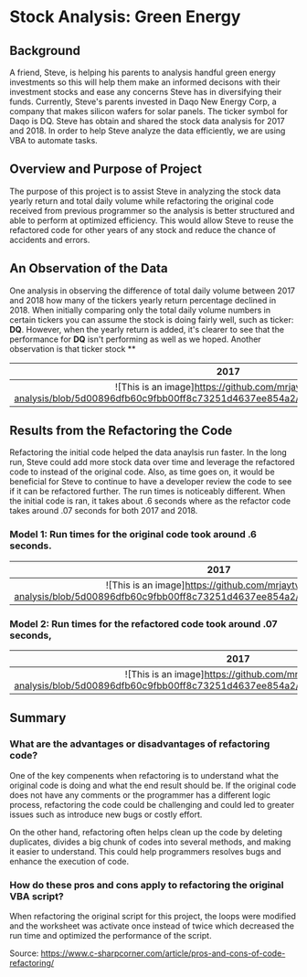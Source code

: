 # Stock Analysis: Green Energy

## Background
A friend, Steve, is helping his parents to analysis handful green energy investments so this will help them make an informed decisons with their investment stocks and ease any concerns Steve has in diversifying their funds. Currently, Steve's parents invested in Daqo New Energy Corp, a company that makes silicon wafers for solar panels. The ticker symbol for Daqo is DQ. Steve has obtain and shared the stock data analysis for 2017 and 2018. In order to help Steve analyze the data efficiently, we are using VBA to automate tasks.

## Overview and Purpose of Project 
The purpose of this project is to assist Steve in analyzing the stock data yearly return and total daily volume while refactoring the original code received from previous programmer so the analysis is better structured and able to perform at optimized efficiency. This would allow Steve to reuse the refactored code for other years of any stock and reduce the chance of accidents and errors.

## An Observation of the Data
One analysis in observing the difference of total daily volume between 2017 and 2018 how many of the tickers yearly return percentage declined in 2018. When initially comparing only the total daily volume numbers in certain tickers you can assume the stock is doing fairly well, such as ticker: **DQ**. However, when the yearly return is added, it's clearer to see that the performance for **DQ** isn't performing as well as we hoped. Another observation is that ticker stock **

|       2017         |       2018         |     
|:---: |:---: |
|![This is an image]https://github.com/mrjaytv/stock-analysis/blob/5d00896dfb60c9fbb00ff8c73251d4637ee854a2/Resources/2017_dataresults.png |![This is an image]https://github.com/mrjaytv/stock-analysis/blob/5d00896dfb60c9fbb00ff8c73251d4637ee854a2/Resources/2018_dataresults.png |


## Results from the Refactoring the Code

Refactoring the initial code helped the data anaylsis run faster. In the long run, Steve could add more stock data over time and leverage the refactored code to instead of the original code. Also, as time goes on, it would be beneficial for Steve to continue to have a developer review the code to see if it can be refactored further. The run times is noticeably different. When the initial code is ran, it takes about .6 seconds where as the refactor code takes around .07 seconds for both 2017 and 2018. 


### Model 1: Run times for the original code took around .6 seconds.

|       2017         |       2018         |     
|:---: |:---: |
|![This is an image]https://github.com/mrjaytv/stock-analysis/blob/5d00896dfb60c9fbb00ff8c73251d4637ee854a2/Resources/2017_msgbx.png |![This is an image]https://github.com/mrjaytv/stock-analysis/blob/5d00896dfb60c9fbb00ff8c73251d4637ee854a2/Resources/2018_msgbx.png |

### Model 2: Run times for the refactored code took around .07 seconds, 

|       2017         |       2018         |     
|:---: |:---: |
|![This is an image]https://github.com/mrjaytv/stock-analysis/blob/5d00896dfb60c9fbb00ff8c73251d4637ee854a2/Resources/2017_msgbx_refactor.png |![This is an image]https://github.com/mrjaytv/stock-analysis/blob/5d00896dfb60c9fbb00ff8c73251d4637ee854a2/Resources/2018_msgbx_refactor.png |



## Summary 

### What are the advantages or disadvantages of refactoring code?

One of the key compenents when refactoring is to understand what the original code is doing and what the end result should be. If the original code does not have any comments or the programmer has a different logic process, refactoring the code could be challenging and could led to greater issues such as introduce new bugs or costly effort. 

On the other hand, refactoring often helps clean up the code by deleting duplicates, divides a big chunk of codes into several methods, and making it easier to understand. This could help programmers resolves bugs and enhance the execution of code. 

### How do these pros and cons apply to refactoring the original VBA script?

When refactoring the original script for this project, the loops were modified and the worksheet was activate once instead of twice which decreased the run time and optimized the performance of the script.  


Source: https://www.c-sharpcorner.com/article/pros-and-cons-of-code-refactoring/ 